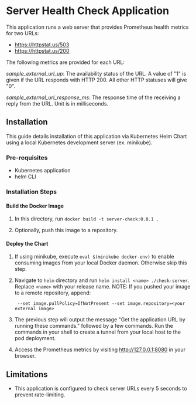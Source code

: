 # Server Health Check Application

This application runs a web server that provides Prometheus health metrics for
two URLs:

- https://httpstat.us/503
- https://httpstat.us/200

The following metrics are provided for each URL:

*sample_external_url_up*: The availability status of the URL. A value of "1" is
given if the URL responds with HTTP 200. All other HTTP statuses will give "0".

*sample_external_url_response_ms*: The response time of the receiving a
reply from the URL. Unit is in milliseconds.

## Installation

This guide details installation of this application via Kubernetes Helm Chart
using a local Kubernetes development server (ex. minikube).

### Pre-requisites

- Kubernetes application
- helm CLI

### Installation Steps

#### Build the Docker Image

1. In this directory, run `docker build -t server-check:0.0.1 .`

2. Optionally, push this image to a repository. 

#### Deploy the Chart

1. If using minikube, execute `eval $(minikube docker-env)` to enable consuming
images from your local Docker daemon. Otherwise skip this step.

2. Navigate to `helm` directory and run `helm install <name> ./check-server`.
Replace `<name>` with your release name. NOTE: If you pushed your image to a
remote repository, append:

        --set image.pullPolicy=IfNotPresent --set image.repository=<your external image>

3. The previous step will output the message "Get the application URL by
running these commands." followed by a few commands. Run the commands in your
shell to create a tunnel from your local host to the pod deployment.

4. Access the Prometheus metrics by visiting http://127.0.0.1:8080 in your
browser.

## Limitations

- This application is configured to check server URLs every 5 seconds to prevent
rate-limiting.
